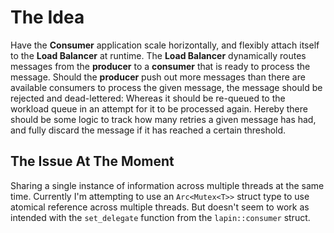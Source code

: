 # The Idea

Have the **Consumer** application scale horizontally, and flexibly attach itself to the **Load Balancer** at runtime. The **Load Balancer** dynamically routes messages from the **producer** to a **consumer** that is ready to process the message. Should the **producer** push out more messages than there are available consumers to process the given message, the message should be rejected and dead-lettered: Whereas it should be re-queued to the workload queue in an attempt for it to be processed again. Hereby there should be some logic to track how many retries a given message has had, and fully discard the message if it has reached a certain threshold.



## The Issue At The Moment

Sharing a single instance of information across multiple threads at the same time. Currently I'm attempting to use an `Arc<Mutex<T>>` struct type to use atomical reference across multiple threads. But doesn't seem to work as intended with the `set_delegate` function from the `lapin::consumer` struct.